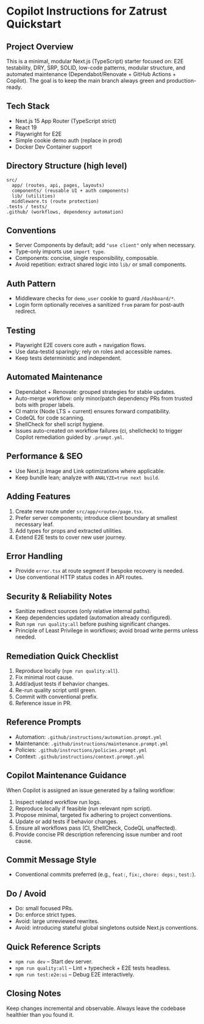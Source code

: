 # Copilot Instructions for Zatrust Quickstart

## Project Overview

This is a minimal, modular Next.js (TypeScript) starter focused on: E2E testability, DRY, SRP, SOLID, low-code patterns, modular structure, and automated maintenance (Dependabot/Renovate + GitHub Actions + Copilot). The goal is to keep the main branch always green and production-ready.

## Tech Stack

- Next.js 15 App Router (TypeScript strict)
- React 19
- Playwright for E2E
- Simple cookie demo auth (replace in prod)
- Docker Dev Container support

## Directory Structure (high level)

```
src/
  app/ (routes, api, pages, layouts)
  components/ (reusable UI + auth components)
  lib/ (utilities)
  middleware.ts (route protection)
.tests / tests/
.github/ (workflows, dependency automation)
```

## Conventions

- Server Components by default; add `"use client"` only when necessary.
- Type-only imports use `import type`.
- Components: concise, single responsibility, composable.
- Avoid repetition: extract shared logic into `lib/` or small components.

## Auth Pattern

- Middleware checks for `demo_user` cookie to guard `/dashboard/*`.
- Login form optionally receives a sanitized `from` param for post-auth redirect.

## Testing

- Playwright E2E covers core auth + navigation flows.
- Use data-testid sparingly; rely on roles and accessible names.
- Keep tests deterministic and independent.

## Automated Maintenance

- Dependabot + Renovate: grouped strategies for stable updates.
- Auto-merge workflow: only minor/patch dependency PRs from trusted bots with proper labels.
- CI matrix (Node LTS + current) ensures forward compatibility.
- CodeQL for code scanning.
- ShellCheck for shell script hygiene.
- Issues auto-created on workflow failures (ci, shellcheck) to trigger Copilot remediation guided by `.prompt.yml`.

## Performance & SEO

- Use Next.js Image and Link optimizations where applicable.
- Keep bundle lean; analyze with `ANALYZE=true next build`.

## Adding Features

1. Create new route under `src/app/<route>/page.tsx`.
2. Prefer server components; introduce client boundary at smallest necessary leaf.
3. Add types for props and extracted utilities.
4. Extend E2E tests to cover new user journey.

## Error Handling

- Provide `error.tsx` at route segment if bespoke recovery is needed.
- Use conventional HTTP status codes in API routes.

## Security & Reliability Notes

- Sanitize redirect sources (only relative internal paths).
- Keep dependencies updated (automation already configured).
- Run `npm run quality:all` before pushing significant changes.
- Principle of Least Privilege in workflows; avoid broad write perms unless needed.

## Remediation Quick Checklist
1. Reproduce locally (`npm run quality:all`).
2. Fix minimal root cause.
3. Add/adjust tests if behavior changes.
4. Re-run quality script until green.
5. Commit with conventional prefix.
6. Reference issue in PR.

## Reference Prompts
- Automation: `.github/instructions/automation.prompt.yml`
- Maintenance: `.github/instructions/maintenance.prompt.yml`
- Policies: `.github/instructions/policies.prompt.yml`
- Context: `.github/instructions/context.prompt.yml`

## Copilot Maintenance Guidance

When Copilot is assigned an issue generated by a failing workflow:

1. Inspect related workflow run logs.
2. Reproduce locally if feasible (run relevant npm script).
3. Propose minimal, targeted fix adhering to project conventions.
4. Update or add tests if behavior changes.
5. Ensure all workflows pass (CI, ShellCheck, CodeQL unaffected).
6. Provide concise PR description referencing issue number and root cause.

## Commit Message Style

- Conventional commits preferred (e.g., `feat:`, `fix:`, `chore: deps:`, `test:`).

## Do / Avoid

- Do: small focused PRs.
- Do: enforce strict types.
- Avoid: large unreviewed rewrites.
- Avoid: introducing stateful global singletons outside Next.js conventions.

## Quick Reference Scripts

- `npm run dev` – Start dev server.
- `npm run quality:all` – Lint + typecheck + E2E tests headless.
- `npm run test:e2e:ui` – Debug E2E interactively.

## Closing Notes

Keep changes incremental and observable. Always leave the codebase healthier than you found it.
